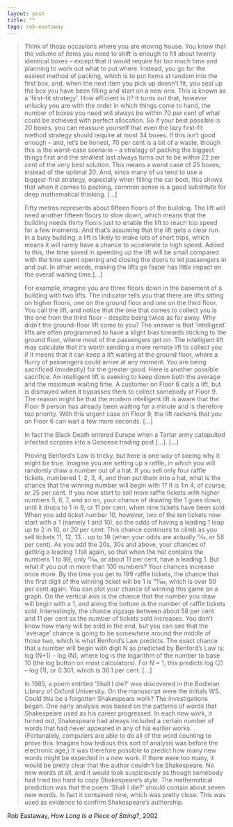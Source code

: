 ```yaml
---
layout: post
title: ""
tags: rob-eastaway
--- 
```


> Think of those occasions where you are moving house. You know that the volume of items you need to shift is enough to fill about twenty identical boxes – except that it would require far too much time and planning to work out what to put where. Instead, you go for the easiest method of packing, which is to put items at random into the first box, and, when the next item you pick up doesn’t fit, you seal up the box you have been filling and start on a new one. This is known as a ‘first-fit strategy’. How efficient is it? It turns out that, however unlucky you are with the order in which things come to hand, the number of boxes you need will always be within 70 per cent of what could be achieved with perfect allocation. So if your best possible is 20 boxes, you can reassure yourself that even the lazy first-fit method strategy should require at most 34 boxes. If this isn’t good enough – and, let’s be honest, 70 per cent is a bit of a waste, though this is the worst-case scenario – a strategy of packing the biggest things first and the smallest last always turns out to be within 22 per cent of the very best solution. This means a worst case of 25 boxes, instead of the optimal 20. And, since many of us tend to use a biggest-first strategy, especially when filling the car boot, this shows that when it comes to packing, common sense is a good substitute for deep mathematical thinking. [...]
> 
> Fifty metres represents about fifteen floors of the building. The lift will need another fifteen floors to slow down, which means that the building needs thirty floors just to enable the lift to reach top speed for a few moments. And that’s assuming that the lift gets a clear run. In a busy building, a lift is likely to make lots of short trips, which means it will rarely have a chance to accelerate to high speed. Added to this, the time saved in speeding up the lift will be small compared with the time spent opening and closing the doors to let passengers in and out. In other words, making the lifts go faster has little impact on the overall waiting time.[...]
> 
> For example, imagine you are three floors down in the basement of a building with two lifts. The indicator tells you that there are lifts sitting on higher floors, one on the ground floor and one on the third floor. You call the lift, and notice that the one that comes to collect you is the one from the third floor – despite being twice as far away. Why didn’t the ground-floor lift come to you? The answer is that ‘intelligent’ lifts are often programmed to have a slight bias towards sticking to the ground floor, where most of the passengers get on. The intelligent lift may calculate that it’s worth sending a more remote lift to collect you if it means that it can keep a lift waiting at the ground floor, where a flurry of passengers could arrive at any moment. You are being sacrificed (modestly) for the greater good. Here is another possible sacrifice. An intelligent lift is seeking to keep down both the average and the maximum waiting time. A customer on Floor 6 calls a lift, but is dismayed when it bypasses them to collect somebody at Floor 9. The reason might be that the modern intelligent lift is aware that the Floor 9 person has already been waiting for a minute and is therefore top priority. With this urgent case on Floor 9, the lift reckons that you on Floor 6 can wait a few more seconds. [...]
> 
> In fact the Black Death entered Europe when a Tartar army catapulted infected corpses into a Genoese trading post [...]. [...]
> 
> Proving Benford’s Law is tricky, but here is one way of seeing why it might be true. Imagine you are setting up a raffle, in which you will randomly draw a number out of a hat. If you sell only four raffle tickets, numbered 1, 2, 3, 4, and then put them into a hat, what is the chance that the winning number will begin with 1? It is 1in 4, of course, or 25 per cent. If you now start to sell more raffle tickets with higher numbers 5, 6, 7, and so on, your chance of drawing the 1 goes down, until it drops to 1 in 9, or 11 per cent, when nine tickets have been sold. When you add ticket number 10, however, two of the ten tickets now start with a 1 (namely 1 and 10), so the odds of having a leading 1 leap up to 2 in 10, or 20 per cent. This chance continues to climb as you sell tickets 11, 12, 13… up to 19 (when your odds are actually 11⁄19, or 58 per cent). As you add the 20s, 30s and above, your chances of getting a leading 1 fall again, so that when the hat contains the numbers 1 to 99, only 11⁄99, or about 11 per cent, have a leading 1. But what if you put in more than 100 numbers? Your chances increase once more. By the time you get to 199 raffle tickets, the chance that the first digit of the winning ticket will be 1 is 111⁄199, which is over 50 per cent again. You can plot your chance of winning this game on a graph. On the vertical axis is the chance that the number you draw will begin with a 1, and along the bottom is the number of raffle tickets sold. Interestingly, the chance zigzags between about 58 per cent and 11 per cent as the number of tickets sold increases. You don’t know how many will be sold in the end, but you can see that the ‘average’ chance is going to be somewhere around the middle of those two, which is what Benford’s Law predicts. The exact chance that a number will begin with digit N as predicted by Benford’s Law is: log (N+1) – log (N), where log is the logarithm of the number to base 10 (the log button on most calculators). For N = 1, this predicts log (2) – log (1), or 0.301, which is 30.1 per cent. [...]
> 
> In 1985, a poem entitled ‘Shall I die?’ was discovered in the Bodleian Library of Oxford University. On the manuscript were the initials WS. Could this be a forgotten Shakespeare work? The investigations began. One early analysis was based on the patterns of words that Shakespeare used as his career progressed. In each new work, it turned out, Shakespeare had always included a certain number of words that had never appeared in any of his earlier works. (Fortunately, computers are able to do all of the word counting to prove this. Imagine how tedious this sort of analysis was before the electronic age,) It was therefore possible to predict how many new words might be expected in a new work. If there were too many, it would be pretty clear that the author couldn’t be Shakespeare. No new words at all, and it would look suspiciously as though somebody had tried too hard to copy Shakespeare’s style. The mathematical prediction was that the poem ‘Shall I die?’ should contain about seven new words. In fact it contained nine, which was pretty close. This was used as evidence to confirm Shakespeare’s authorship.

Rob Eastaway, _How Long Is a Piece of String?_, 2002